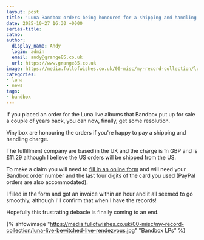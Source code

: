 ```yaml
---
layout: post
title: 'Luna Bandbox orders being honoured for a shipping and handling charge'
date: 2025-10-27 16:30 +0000
series-title:
catno:
author:
  display_name: Andy
  login: admin
  email: andy@grange85.co.uk
  url: https://www.grange85.co.uk
image: https://media.fullofwishes.co.uk/00-misc/my-record-collection/luna-live-bewitched-live-rendezvous.jpg
categories:
- luna
- news
tags:
- bandbox
---
```

If you placed an order for the Luna live albums that Bandbox put up for sale a couple of years back, you can now, finally, get some resolution. 

Vinylbox are honouring the orders if you're happy to pay a shipping and handling charge.

The fulfillment company are based in the UK and the charge is în GBP and is £11.29 although I believe the US orders will be shipped from the US.

To make a claim you will need to [fill in an online form](https://luna.bandbox.sucks/LRwgkN) and will need your Bandbox order number and the last four digits of the card you used (PayPal orders are also accommodated).

I filled in the form and got an invoice within an hour and it all seemed to go smoothly, although I'll confirm that when I have the records! 

Hopefully this frustrating debacle is finally coming to an end.

{% ahfowimage "https://media.fullofwishes.co.uk/00-misc/my-record-collection/luna-live-bewitched-live-rendezvous.jpg" "Bandbox LPs" %}